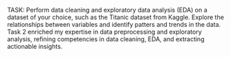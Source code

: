 TASK: Perform data cleaning and exploratory data analysis (EDA) on a dataset of your choice, such as the Titanic dataset from Kaggle. Explore the relationships between variables and identify patters and trends in the data.
Task 2 enriched my expertise in data preprocessing and exploratory analysis, refining competencies in data cleaning, EDA, and extracting actionable insights.
